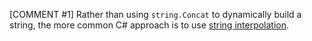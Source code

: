 [COMMENT #1]
Rather than using `string.Concat` to dynamically build a string, the more common C# approach is to use [string interpolation](https://csharp.net-tutorials.com/operators/the-string-interpolation-operator/).